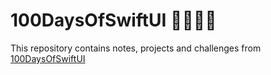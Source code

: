 # 100DaysOfSwiftUI 📅👋🏻💫

This repository contains notes, projects and challenges from [100DaysOfSwiftUI](https://www.hackingwithswift.com/100/swiftui)
